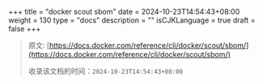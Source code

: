 +++
title = "docker scout sbom"
date = 2024-10-23T14:54:43+08:00
weight = 130
type = "docs"
description = ""
isCJKLanguage = true
draft = false
+++

> 原文: [https://docs.docker.com/reference/cli/docker/scout/sbom/](https://docs.docker.com/reference/cli/docker/scout/sbom/)
>
> 收录该文档的时间：`2024-10-23T14:54:43+08:00`
